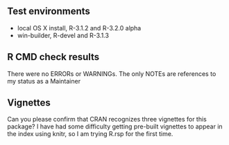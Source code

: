 ## Test environments
* local OS X install, R-3.1.2 and R-3.2.0 alpha
* win-builder, R-devel and R-3.1.3

## R CMD check results
There were no ERRORs or WARNINGs.   The only NOTEs are references to
my status as a Maintainer

## Vignettes
Can you please confirm that CRAN recognizes three
vignettes for this package?  I have had some difficulty getting pre-built vignettes to appear in
the index using knitr, so I am trying R.rsp for the first time.

